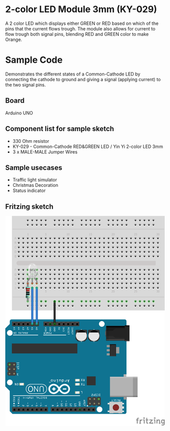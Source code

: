 # 2-color LED Module 3mm (KY-029)
A 2 color LED which displays either GREEN or RED based on which of the pins that the current flows trough.
The module also allows for current to flow trough both signal pins, blending RED and GREEN color to make Orange.

# Sample Code
Demonstrates the different states of a Common-Cathode LED by connecting the cathode to ground and giving a signal (applying current) to the two signal pins.

## Board
Arduino UNO

## Component list for sample sketch
* 330 Ohm resistor
* KY-029 - Common-Cathode RED&GREEN LED / Yin Yi 2-color LED 3mm
* 3 x MALE-MALE Jumper Wires

## Sample usecases
* Traffic light simulator
* Christmas Decoration
* Status indicator

## Fritzing sketch

<img src="KY-029.png" alt="Fritzing" />
